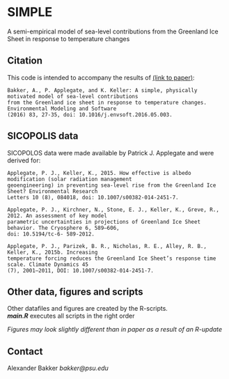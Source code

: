 # SIMPLE
A semi-empirical model of sea-level contributions from the Greenland Ice Sheet in response to temperature changes

## Citation

This code is intended to accompany the results of [(link to paper)](http://www.sciencedirect.com/science/article/pii/S1364815216301347):

```
Bakker, A., P. Applegate, and K. Keller: A simple, physically motivated model of sea-level contributions 
from the Greenland ice sheet in response to temperature changes. Environmental Modeling and Software 
(2016) 83, 27-35, doi: 10.1016/j.envsoft.2016.05.003.
```

## SICOPOLIS data
SICOPOLOS data were made available by Patrick J. Applegate and were derived for:

```
Applegate, P. J., Keller, K., 2015. How effective is albedo modification (solar radiation management 
geoengineering) in preventing sea-level rise from the Greenland Ice Sheet? Environmental Research 
Letters 10 (8), 084018, doi: 10.1007/s00382-014-2451-7.

Applegate, P. J., Kirchner, N., Stone, E. J., Keller, K., Greve, R., 2012. An assessment of key model 
parametric uncertainties in projections of Greenland Ice Sheet behavior. The Cryosphere 6, 589–606, 
doi: 10.5194/tc-6- 589-2012.

Applegate, P. J., Parizek, B. R., Nicholas, R. E., Alley, R. B., Keller, K., 2015b. Increasing 
temperature forcing reduces the Greenland Ice Sheet’s response time scale. Climate Dynamics 45 
(7), 2001–2011, DOI: 10.1007/s00382-014-2451-7.
```

## Other data, figures and scripts
Other datafiles and figures are created by the R-scripts.  
**_main.R_** executes all scripts in the right order

*Figures may look slightly different than in paper as a result of an R-update*

## Contact
Alexander Bakker _bakker@psu.edu_
